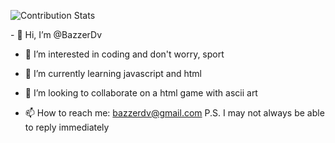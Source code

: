 <thead>
<tr>
<td>

![Contribution Stats](https://github-readme-stats.vercel.app/api?username=BazzerDv&show_icons=true&include_all_commits=true&custom_title=GitHub+Stats&bg_color=30,1d2c15,505b42&title_color=CEB950&text_color=fff&icon_color=CEB950)
  
</td>

</tr>
</thead>
- 👋 Hi, I’m @BazzerDv

- 👀 I’m interested in coding and don't worry, sport

- 🌱 I’m currently learning javascript and html

- 💞️ I’m looking to collaborate on a html game with ascii art

- 📫 How to reach me: bazzerdv@gmail.com  P.S. I may not always be able to reply immediately

<!---
BazzerDv/BazzerDv is a ✨ special ✨ repository because its `README.md` (this file) appears on your GitHub profile.
You can click the Preview link to take a look at your changes.
--->
